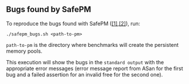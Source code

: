 ## Bugs found by SafePM
To reproduce the bugs found with SafePM ([[1]](https://github.com/pmem/pmdk/issues/5333),[[2]](https://github.com/pmem/pmdk/issues/5334)), run:
``` 
./safepm_bugs.sh <path-to-pm>
```
`path-to-pm` is the directory where benchmarks will create the persistent memory pools.

This execution will show the bugs in the `standard output` with the appropriate error messages (error message report from ASan for the first bug and a failed assertion for an invalid free for the second one).